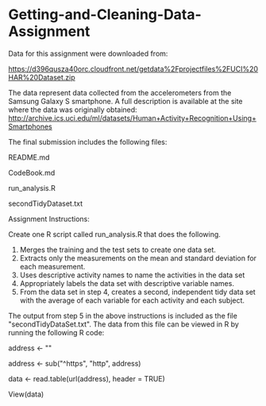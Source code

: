 # Getting-and-Cleaning-Data-Assignment

Data for this assignment were downloaded from: 

https://d396qusza40orc.cloudfront.net/getdata%2Fprojectfiles%2FUCI%20HAR%20Dataset.zip

The data represent data collected from the accelerometers from the Samsung Galaxy S smartphone. A full description is available at the site where the data was originally obtained: http://archive.ics.uci.edu/ml/datasets/Human+Activity+Recognition+Using+Smartphones 

The final submission includes the following files:

README.md

CodeBook.md

run_analysis.R

secondTidyDataset.txt

Assignment Instructions:

Create one R script called run_analysis.R that does the following.
1. Merges the training and the test sets to create one data set.
2. Extracts only the measurements on the mean and standard deviation for each measurement.
3. Uses descriptive activity names to name the activities in the data set
4. Appropriately labels the data set with descriptive variable names.
5. From the data set in step 4, creates a second, independent tidy data set with the average of each variable for each activity and each subject.

The output from step 5 in the above instructions is included as the file "secondTidyDataSet.txt". The data from this file can be viewed in R by running the following R code:

address <- ""

address <- sub("^https", "http", address)

data <- read.table(url(address), header = TRUE) 

View(data)

  

